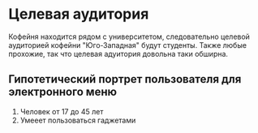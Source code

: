 # Целевая аудитория

Кофейня находится рядом с университетом, следовательно целевой аудиторией кофейни "Юго-Западная" будут студенты.
Также любые прохожие, так что целевая адуитория довольна таки обширна.

## Гипотетический портрет пользователя для электронного меню

1. Человек от 17 до 45 лет
2. Умееет пользоваться гаджетами


